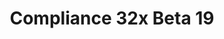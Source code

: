 ---
title: Compliance 32x Beta 19
permalink: /compliance32x/B19
header_img: https://database.faithfulpack.net/images/website/posts/32x/B19.jpg

description: |
  Welcome to the new year! Our team has been hard at work creating some long-awaited textures and improving existing ones, making this one of our largest changelogs in quite some time! Villagers, their angry neighbors, and their undead brethren are all looking incredibly fashionable, cats have finally received some much-needed grooming, and much of nature's beautiful blocks have been updated! Our armorers have finally gotten back to work and provided some shiny, new armor. Many wood-related blocks have also been improved to look more... chippy. This Beta also brings several UI improvements for Bedrock players.
  <br><br>
  Thank you for your patience, and we hope you enjoy!
  <br><br>
  [NOTE: This version of the pack is compatible with both Java 1.17.1 and 1.18.1. For convenience, we are releasing the update as a single pack. That means you'll get a warning when trying to use the pack in 1.17.1, but you can safely disregard it.]

changelog:
  Added:
    Entities:
      - Desert Villager (Fabri, jogurciQ)
      - Vindicator (jogurciQ)
      - Evoker (jogurciQ)
      - Pillager (jogurciQ)
      - Illusioner (jogurciQ)
      - Witch (jogurciQ)
      - Minecart (TheOPWarrior208)
      - Zombie Villager (jogurciQ)
      - Plains Zombie Villager (jogurciQ)
      - Slime (TheOPWarrior208)
      - White Splotched Rabbit (Aerod)
      - Cow (TheOPWarrior208, DMgaming)
      - Mooshrooms (Mr. Confused, TheOPWarrior208, DMgaming)
      - Banner Base (jogurciQ)
      - Black/Tuxedo Cat (jogurciQ)
      - Red Cat (jogurciQ)
      - Siamese Cat (jogurciQ)
      - Ragdoll Cat (jogurciQ)
      - British Shorthair Cat (jogurciQ)
      - Jellie Cat (jogurciQ)
      - Persian Cat (jogurciQ)
      - Ender Dragon (Nyodex)
      - Butcher Villager/Zombie Villager Profession (jogurciQ)
      - Desert Zombie Villager (jogurciQ)
      - Cartographer Villager/Zombie Villager Profession (jogurciQ)
      - Fletcher Villager/Zombie Villager Profession (jogurciQ)
      - Armourer Villager/Zombie Villager Profession (jogurciQ)
      - Weaponsmith Villager/Zombie Villager Profession (jogurciQ)
      - Toolsmith Villager/Zombie Villager Profession (jogurciQ)
      - Mason Villager/Zombie Villager Profession (jogurciQ)
      - Farmer Villager/Zombie Villager Profession (jogurciQ)
      - Shepherd Villager/Zombie Villager Profession (jogurciQ)
      - Nitwit Villager/Zombie Villager Profession (jogurciQ)
      - Librarian Villager/Zombie Villager Profession (jogurciQ)
      - Fisherman VIllager/Zombie Villager Profession (jogurciQ)
      - Swamp Villager (jogurciQ)
      - Swamp Zombie Villager (jogurciQ)
      - Savanna Zombie Villager (jogurciQ)
      - Wandering Trader (jogurciQ)
      - Taiga Villager (jogurciQ)
      - Taiga Zombie Villager (jogurciQ)
      - Tropical Fish B Pattern 1 (Zeuselpro)
      - Jungle Villager (jogurciQ)
      - All Llamas (DMgaming, HARYA_)
    Blocks:
      - Raw Copper Block (Alexsor)
      - Weathered Copper Block (Aerod, Pomi108)
      - Crimson Stem Side (Aerod)
      - Warped Stem Side (Aerod)
      - Glowstone (Fabri)
      - Fern (jogurciQ)
      - Large Fern (jogurciQ, EachMenderKhai)
      - Cauldron Side (jogurciQ)
      - Composter Side (jogurciQ)
      - Crimson Door (JadenXgamer, DMgaming)
      - Jungle Door (DMgaming)
      - Cartography Table Side 2 (jogurciQ)
      - Campfire Fire (jogurciQ)
      - Soul Campfire Fire (jogurciQ)
      - Conduit (Nyodex)
    Items:
      - Eye of Ender (Evorp)
      - Cod Bucket (Arky)
      - Salmon Bucket (Arky)
      - Firework Rocket (Nebby, Pythagoras_314)
    Worn Armour:
      - Leather Overlays (DMgaming)
      - Leather Layer 2 (DMgaming)
      - Gold (DMgaming)
      - Iron (DMgaming)
      - Diamond (DMgaming)
    Bedrock UI:
      - Colour Plus (Fred figglehorn)
      - Sale Ribbon Icon (Fred figglehorn)
      - Lock Icon (Fred figglehorn)
      - Unlocked Icon (Fred figglehorn)
      - Update Glyph (Fred figglehorn)
      - Random Dice (Fred figglehorn)
      - Keyboard Tooltip Background (Fred figglehorn)
      - XTab (ItzCreepedism)
      - Various Tab Textures (ItzCreepedism)
      - Offline (Fred figglehorn)
      - Online (Fred figglehorn)
      - XYZ Axis (Fred figglehorn)
      - Timer (Zeuselpro)
      - Google Share (Zeuselpro)
      - Book Shift Left Icons (Arky)
      - Book Shift Right Icons (Arky)
      - Empty Stars (Mr. Kirby 48)
      - Filled Star (Mr. Kirby 48)
      - Filled Star Focus (Mr. Kirby 48)
  Changed:
    Entities:
      - Cod (DMgaming)
      - Bell (Aerod)
      - Bat (Evorp)
      - All Black Cat (jogurciQ)
      - Tabby Cat (jogurciQ)
      - Cleric Villager/Zombie Villager Profession (jogurciQ)
    Items:
      - Cookie (Alexsor)
      - Bell (Aerod)
      - Trident (Aerod)
      - Bone (Aerod)
      - Salmon Bucket (Arky)
      - Rabbit Foot (Aerod)
      - Rotten Flesh (Aerod)
      - Amethyst Shard (EachMenderKhai)
      - End Crystal (EachMenderKhai)
      - Shulker Shell (Pythagoras_314)
      - Diamond (Nyodex)
    Blocks:
      - Bell (Aerod)
      - Glass Pane Top (Aerod)
      - Quartz Pillar Top (HARYA_)
      - Cauldron Bottom (Aerod)
      - Cauldron Inner/Hopper Inside (Aerod)
      - Jigsaw Bottom (EachMenderKhai)
      - Jigsaw Lock (EachMenderKhai)
      - Dirt (Pythagoras_314)
      - Coarse Dirt (Pythagoras_314)
      - Rooted Dirt (Pythagoras_314)
      - Dirt Path Side (Pythagoras_314)
      - Mycelium Side (Pythagoras_314)
      - Podzol Side (Pythagoras_314)
      - Snowy Grass Block Side (Pythagoras_314, DMgaming)
      - Grass Block Side (Pythagoras_314)
      - "[Bedrock] Missing Tile (Pythagoras_314)"
      - Blast Furnace Front (DMgaming)
      - Nether Gold Ore (JadenXgamer)
      - "[Bedrock] Build Allow (DMgaming, McKovosky)"
      - Soul Sand (Fabri)
      - Cartography Table Side 1 (jogurciQ)
      - Potato Crops (Alexsor)
      - Brain Coral Blocks (Alexsor)
      - Sculk Sensor Bottom (Pythagoras_314)
    Status Effects:
      - Bad Omen (DMgaming, jogurciQ)
    Particles:
      - Soul (Fabri)
    Realms GUI:
      - Empty Frame (Pythagoras_314)
      - Trial Icon (Aerod)
    Bedrock UI:
      - 5 Stars Full New (Mr. Kirby 48)
  Fixed:
    Blocks:
      - Non-vanilla colour placement on spawner texture (Aerod)
      - Mixels on smooth stone texture (jogurciQ)
    Entities:
      - Misplaced green pixels on zombie horse chest (Aerod)
      - Accidental white pixel in black rabbit texture (DMgaming)
    GUI:
      - Mixels in bundle GUI (DMgaming)
      - Updated textures used by spectator_widgets (DMgaming)
      - Made a few Bedrock UI textures consistent with the rest of the pack again (Mr. Kirby 48, Pomi108)
    Particles:
      - Campfire smoke missing in Bedrock edition (Fred figglehorn)

downloads:
  1.17.1 - 1.18.x for Java Edition:
    GitHub: https://github.com/Faithful-Resource-Pack/Faithful-Java-32x/releases/download/beta-19/Compliance-32x-Java-Beta-19.zip
    CurseForge: https://www.curseforge.com/minecraft/texture-packs/faithful-32x/download/3611983
  1.18.x for Bedrock Edition:
    GitHub: https://github.com/Faithful-Resource-Pack/Faithful-Bedrock-32x/releases/download/beta-19/Compliance-32x-Bedrock-Beta-19.mcpack
    CurseForge: https://www.curseforge.com/minecraft-bedrock/addons/compliance-32x-bedrock/download/3611981
---